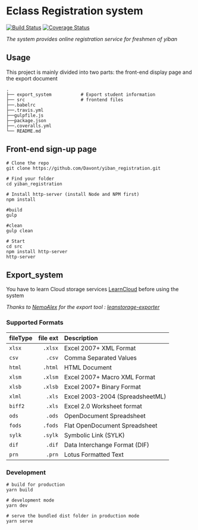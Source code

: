 # Eclass Registration system

[![Build Status](https://www.travis-ci.org/Davont/yiban_registration.svg?branch=master)](https://www.travis-ci.org/Davont/yiban_registration)
[![Coverage Status](https://coveralls.io/repos/github/Davont/yiban_registration/badge.svg?branch=master)](https://coveralls.io/github/Davont/yiban_registration?branch=master)

_The system provides online registration service for freshmen of yiban_

## Usage

This project is mainly divided into two parts: the front-end display page and the export document

    .
    ├── export_system           # Export student information
    ├── src                     # frontend files
    ├──.babelrc
    ├──.travis.yml
    ├──gulpfile.js
    ├──package.json
    ├──.coveralls.yml
    └── README.md

## Front-end sign-up page

    # Clone the repo
    git clone https://github.com/Davont/yiban_registration.git

    # Find your folder
    cd yiban_registration

    # Install http-server (install Node and NPM first)
    npm install

    #build
    gulp

    #clean
    gulp clean

    # Start
    cd src
    npm install http-server
    http-server

## Export_system

You have to learn Cloud storage services [LearnCloud][1] before using the system

_Thanks to [NemoAlex][2] for the export tool : [leanstorage-exporter][3]_

### Supported Formats

| fileType | file ext | Description                     |
| :------- | -------: | :------------------------------ |
| `xlsx`   |  `.xlsx` | Excel 2007+ XML Format          |
| `csv`    |   `.csv` | Comma Separated Values          |
| `html`   |  `.html` | HTML Document                   |
| `xlsm`   |  `.xlsm` | Excel 2007+ Macro XML Format    |
| `xlsb`   |  `.xlsb` | Excel 2007+ Binary Format       |
| `xlml`   |   `.xls` | Excel 2003-2004 (SpreadsheetML) |
| `biff2`  |   `.xls` | Excel 2.0 Worksheet format      |
| `ods`    |   `.ods` | OpenDocument Spreadsheet        |
| `fods`   |  `.fods` | Flat OpenDocument Spreadsheet   |
| `sylk`   |  `.sylk` | Symbolic Link (SYLK)            |
| `dif`    |   `.dif` | Data Interchange Format (DIF)   |
| `prn`    |   `.prn` | Lotus Formatted Text            |

### Development

    # build for production
    yarn build

    # development mode
    yarn dev

    # serve the bundled dist folder in production mode
    yarn serve

[1]: https://leancloud.cn/
[2]: https://github.com/NemoAlex
[3]: https://github.com/ROYL-Design/leanstorage-exporter

